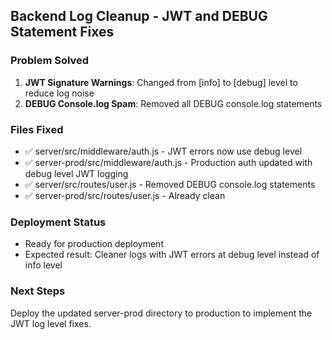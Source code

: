 ## Backend Log Cleanup - JWT and DEBUG Statement Fixes

### Problem Solved
1. **JWT Signature Warnings**: Changed from [info] to [debug] level to reduce log noise
2. **DEBUG Console.log Spam**: Removed all DEBUG console.log statements

### Files Fixed
- ✅ server/src/middleware/auth.js - JWT errors now use debug level
- ✅ server-prod/src/middleware/auth.js - Production auth updated with debug level JWT logging  
- ✅ server/src/routes/user.js - Removed DEBUG console.log statements
- ✅ server-prod/src/routes/user.js - Already clean

### Deployment Status
- Ready for production deployment
- Expected result: Cleaner logs with JWT errors at debug level instead of info level

### Next Steps
Deploy the updated server-prod directory to production to implement the JWT log level fixes.
